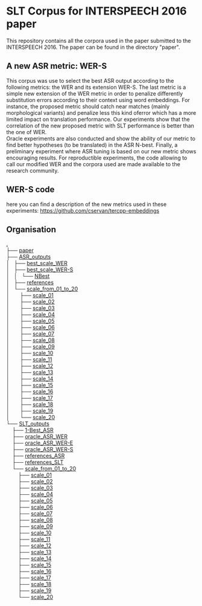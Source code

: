 # SLT Corpus for INTERSPEECH 2016 paper

This repository contains all the corpora used in the paper submitted to the INTERSPEECH 2016.
The paper can be found in the directory "paper".

## A new ASR metric: WER-S

This corpus was use to select the best ASR output according to the following metrics: the WER and its extension WER-S.
The last metric is a simple new extension of the WER metric in order to penalize differently substitution errors according to their context using word embeddings.
For instance, the proposed metric should catch near matches (mainly morphological variants) and penalize less this kind oferror which has a more limited impact on translation performance. 
Our experiments show that the correlation of the new proposed metric with SLT performance is better than the one of WER. <br />
Oracle experiments are also conducted and show the ability of our metric to find better hypotheses (to be translated) in the ASR N-best. 
Finally, a preliminary experiment where ASR tuning is based on our new metric shows encouraging results. 
For reproductible experiments, the code allowing to call our modified WER and the corpora used are made available to the research community.

## WER-S code

here you can find a description of the new metrics used in these experiments:
https://github.com/cservan/tercpp-embeddings

## Organisation

<a href=".">.</a><br>
├── <a href="./paper/">paper</a><br>
├── <a href="./ASR_outputs/">ASR_outputs</a><br>
│   ├── <a href="./ASR_outputs/best_scale_WER/">best_scale_WER</a><br>
│   ├── <a href="./ASR_outputs/best_scale_WER-S/">best_scale_WER-S</a><br>
│   │   └── <a href="./ASR_outputs/best_scale_WER-S/NBest/">NBest</a><br>
│   ├── <a href="./ASR_outputs/references/">references</a><br>
│   └── <a href="./ASR_outputs/scale_from_01_to_20/">scale_from_01_to_20</a><br>
│   &nbsp;&nbsp;&nbsp; ├── <a href="./ASR_outputs/scale_from_01_to_20/scale_01/">scale_01</a><br>
│   &nbsp;&nbsp;&nbsp; ├── <a href="./ASR_outputs/scale_from_01_to_20/scale_02/">scale_02</a><br>
│   &nbsp;&nbsp;&nbsp; ├── <a href="./ASR_outputs/scale_from_01_to_20/scale_03/">scale_03</a><br>
│   &nbsp;&nbsp;&nbsp; ├── <a href="./ASR_outputs/scale_from_01_to_20/scale_04/">scale_04</a><br>
│   &nbsp;&nbsp;&nbsp; ├── <a href="./ASR_outputs/scale_from_01_to_20/scale_05/">scale_05</a><br>
│   &nbsp;&nbsp;&nbsp; ├── <a href="./ASR_outputs/scale_from_01_to_20/scale_06/">scale_06</a><br>
│   &nbsp;&nbsp;&nbsp; ├── <a href="./ASR_outputs/scale_from_01_to_20/scale_07/">scale_07</a><br>
│   &nbsp;&nbsp;&nbsp; ├── <a href="./ASR_outputs/scale_from_01_to_20/scale_08/">scale_08</a><br>
│   &nbsp;&nbsp;&nbsp; ├── <a href="./ASR_outputs/scale_from_01_to_20/scale_09/">scale_09</a><br>
│   &nbsp;&nbsp;&nbsp; ├── <a href="./ASR_outputs/scale_from_01_to_20/scale_10/">scale_10</a><br>
│   &nbsp;&nbsp;&nbsp; ├── <a href="./ASR_outputs/scale_from_01_to_20/scale_11/">scale_11</a><br>
│   &nbsp;&nbsp;&nbsp; ├── <a href="./ASR_outputs/scale_from_01_to_20/scale_12/">scale_12</a><br>
│   &nbsp;&nbsp;&nbsp; ├── <a href="./ASR_outputs/scale_from_01_to_20/scale_13/">scale_13</a><br>
│   &nbsp;&nbsp;&nbsp; ├── <a href="./ASR_outputs/scale_from_01_to_20/scale_14/">scale_14</a><br>
│   &nbsp;&nbsp;&nbsp; ├── <a href="./ASR_outputs/scale_from_01_to_20/scale_15/">scale_15</a><br>
│   &nbsp;&nbsp;&nbsp; ├── <a href="./ASR_outputs/scale_from_01_to_20/scale_16/">scale_16</a><br>
│   &nbsp;&nbsp;&nbsp; ├── <a href="./ASR_outputs/scale_from_01_to_20/scale_17/">scale_17</a><br>
│   &nbsp;&nbsp;&nbsp; ├── <a href="./ASR_outputs/scale_from_01_to_20/scale_18/">scale_18</a><br>
│   &nbsp;&nbsp;&nbsp; ├── <a href="./ASR_outputs/scale_from_01_to_20/scale_19/">scale_19</a><br>
│   &nbsp;&nbsp;&nbsp; └── <a href="./ASR_outputs/scale_from_01_to_20/scale_20/">scale_20</a><br>
└── <a href="./SLT_outputs/">SLT_outputs</a><br>
&nbsp;&nbsp;&nbsp; ├── <a href="./SLT_outputs/1-Best_ASR/">1-Best_ASR</a><br>
&nbsp;&nbsp;&nbsp; ├── <a href="./SLT_outputs/oracle_ASR_WER/">oracle_ASR_WER</a><br>
&nbsp;&nbsp;&nbsp; ├── <a href="./SLT_outputs/oracle_ASR_WER-E/">oracle_ASR_WER-E</a><br>
&nbsp;&nbsp;&nbsp; ├── <a href="./SLT_outputs/oracle_ASR_WER-S/">oracle_ASR_WER-S</a><br>
&nbsp;&nbsp;&nbsp; ├── <a href="./SLT_outputs/references_ASR/">references_ASR</a><br>
&nbsp;&nbsp;&nbsp; ├── <a href="./SLT_outputs/references_SLT/">references_SLT</a><br>
&nbsp;&nbsp;&nbsp; └── <a href="./SLT_outputs/scale_from_01_to_20/">scale_from_01_to_20</a><br>
&nbsp;&nbsp;&nbsp; &nbsp;&nbsp;&nbsp; ├── <a href="./SLT_outputs/scale_from_01_to_20/scale_01/">scale_01</a><br>
&nbsp;&nbsp;&nbsp; &nbsp;&nbsp;&nbsp; ├── <a href="./SLT_outputs/scale_from_01_to_20/scale_02/">scale_02</a><br>
&nbsp;&nbsp;&nbsp; &nbsp;&nbsp;&nbsp; ├── <a href="./SLT_outputs/scale_from_01_to_20/scale_03/">scale_03</a><br>
&nbsp;&nbsp;&nbsp; &nbsp;&nbsp;&nbsp; ├── <a href="./SLT_outputs/scale_from_01_to_20/scale_04/">scale_04</a><br>
&nbsp;&nbsp;&nbsp; &nbsp;&nbsp;&nbsp; ├── <a href="./SLT_outputs/scale_from_01_to_20/scale_05/">scale_05</a><br>
&nbsp;&nbsp;&nbsp; &nbsp;&nbsp;&nbsp; ├── <a href="./SLT_outputs/scale_from_01_to_20/scale_06/">scale_06</a><br>
&nbsp;&nbsp;&nbsp; &nbsp;&nbsp;&nbsp; ├── <a href="./SLT_outputs/scale_from_01_to_20/scale_07/">scale_07</a><br>
&nbsp;&nbsp;&nbsp; &nbsp;&nbsp;&nbsp; ├── <a href="./SLT_outputs/scale_from_01_to_20/scale_08/">scale_08</a><br>
&nbsp;&nbsp;&nbsp; &nbsp;&nbsp;&nbsp; ├── <a href="./SLT_outputs/scale_from_01_to_20/scale_09/">scale_09</a><br>
&nbsp;&nbsp;&nbsp; &nbsp;&nbsp;&nbsp; ├── <a href="./SLT_outputs/scale_from_01_to_20/scale_10/">scale_10</a><br>
&nbsp;&nbsp;&nbsp; &nbsp;&nbsp;&nbsp; ├── <a href="./SLT_outputs/scale_from_01_to_20/scale_11/">scale_11</a><br>
&nbsp;&nbsp;&nbsp; &nbsp;&nbsp;&nbsp; ├── <a href="./SLT_outputs/scale_from_01_to_20/scale_12/">scale_12</a><br>
&nbsp;&nbsp;&nbsp; &nbsp;&nbsp;&nbsp; ├── <a href="./SLT_outputs/scale_from_01_to_20/scale_13/">scale_13</a><br>
&nbsp;&nbsp;&nbsp; &nbsp;&nbsp;&nbsp; ├── <a href="./SLT_outputs/scale_from_01_to_20/scale_14/">scale_14</a><br>
&nbsp;&nbsp;&nbsp; &nbsp;&nbsp;&nbsp; ├── <a href="./SLT_outputs/scale_from_01_to_20/scale_15/">scale_15</a><br>
&nbsp;&nbsp;&nbsp; &nbsp;&nbsp;&nbsp; ├── <a href="./SLT_outputs/scale_from_01_to_20/scale_16/">scale_16</a><br>
&nbsp;&nbsp;&nbsp; &nbsp;&nbsp;&nbsp; ├── <a href="./SLT_outputs/scale_from_01_to_20/scale_17/">scale_17</a><br>
&nbsp;&nbsp;&nbsp; &nbsp;&nbsp;&nbsp; ├── <a href="./SLT_outputs/scale_from_01_to_20/scale_18/">scale_18</a><br>
&nbsp;&nbsp;&nbsp; &nbsp;&nbsp;&nbsp; ├── <a href="./SLT_outputs/scale_from_01_to_20/scale_19/">scale_19</a><br>
&nbsp;&nbsp;&nbsp; &nbsp;&nbsp;&nbsp; └── <a href="./SLT_outputs/scale_from_01_to_20/scale_20/">scale_20</a><br>
<br><br>
